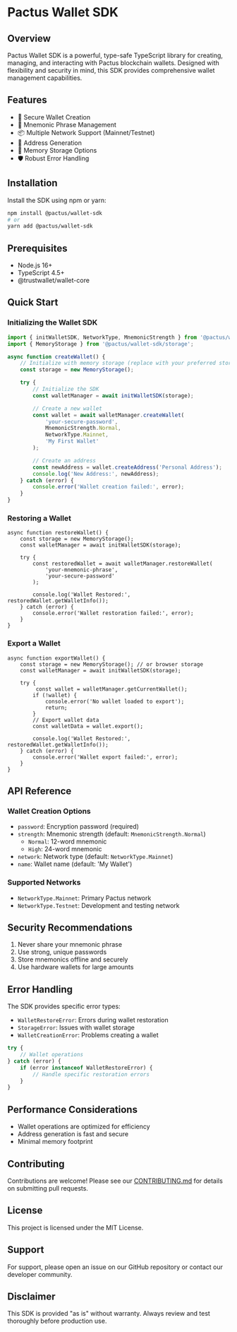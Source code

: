 # Pactus Wallet SDK

## Overview

Pactus Wallet SDK is a powerful, type-safe TypeScript library for creating, managing, and
interacting with Pactus blockchain wallets. Designed with flexibility and security in mind, this SDK
provides comprehensive wallet management capabilities.

## Features

-   🔐 Secure Wallet Creation
-   🔑 Mnemonic Phrase Management
-   📦 Multiple Network Support (Mainnet/Testnet)
-   🔢 Address Generation
-   💾 Memory Storage Options
-   🛡️ Robust Error Handling

## Installation

Install the SDK using npm or yarn:

```bash
npm install @pactus/wallet-sdk
# or
yarn add @pactus/wallet-sdk
```

## Prerequisites

-   Node.js 16+
-   TypeScript 4.5+
-   @trustwallet/wallet-core

## Quick Start

### Initializing the Wallet SDK

```typescript
import { initWalletSDK, NetworkType, MnemonicStrength } from '@pactus/wallet-sdk';
import { MemoryStorage } from '@pactus/wallet-sdk/storage';

async function createWallet() {
    // Initialize with memory storage (replace with your preferred storage)
    const storage = new MemoryStorage();

    try {
        // Initialize the SDK
        const walletManager = await initWalletSDK(storage);

        // Create a new wallet
        const wallet = await walletManager.createWallet(
            'your-secure-password',
            MnemonicStrength.Normal,
            NetworkType.Mainnet,
            'My First Wallet'
        );

        // Create an address
        const newAddress = wallet.createAddress('Personal Address');
        console.log('New Address:', newAddress);
    } catch (error) {
        console.error('Wallet creation failed:', error);
    }
}
```

### Restoring a Wallet

```
async function restoreWallet() {
    const storage = new MemoryStorage();
    const walletManager = await initWalletSDK(storage);

    try {
        const restoredWallet = await walletManager.restoreWallet(
            'your-mnemonic-phrase',
            'your-secure-password'
        );

        console.log('Wallet Restored:', restoredWallet.getWalletInfo());
    } catch (error) {
        console.error('Wallet restoration failed:', error);
    }
}
```

### Export a Wallet

```
async function exportWallet() {
    const storage = new MemoryStorage(); // or browser storage
    const walletManager = await initWalletSDK(storage);

    try {
         const wallet = walletManager.getCurrentWallet();
        if (!wallet) {
            console.error('No wallet loaded to export');
            return;
        }
        // Export wallet data
        const walletData = wallet.export();

        console.log('Wallet Restored:', restoredWallet.getWalletInfo());
    } catch (error) {
        console.error('Wallet export failed:', error);
    }
}
```

## API Reference

### Wallet Creation Options

-   `password`: Encryption password (required)
-   `strength`: Mnemonic strength (default: `MnemonicStrength.Normal`)
    -   `Normal`: 12-word mnemonic
    -   `High`: 24-word mnemonic
-   `network`: Network type (default: `NetworkType.Mainnet`)
-   `name`: Wallet name (default: 'My Wallet')

### Supported Networks

-   `NetworkType.Mainnet`: Primary Pactus network
-   `NetworkType.Testnet`: Development and testing network

## Security Recommendations

1. Never share your mnemonic phrase
2. Use strong, unique passwords
3. Store mnemonics offline and securely
4. Use hardware wallets for large amounts

## Error Handling

The SDK provides specific error types:

-   `WalletRestoreError`: Errors during wallet restoration
-   `StorageError`: Issues with wallet storage
-   `WalletCreationError`: Problems creating a wallet

```typescript
try {
    // Wallet operations
} catch (error) {
    if (error instanceof WalletRestoreError) {
        // Handle specific restoration errors
    }
}
```

## Performance Considerations

-   Wallet operations are optimized for efficiency
-   Address generation is fast and secure
-   Minimal memory footprint

## Contributing

Contributions are welcome! Please see our [CONTRIBUTING.md](CONTRIBUTING.md) for details on
submitting pull requests.

## License

This project is licensed under the MIT License.

## Support

For support, please open an issue on our GitHub repository or contact our developer community.

## Disclaimer

This SDK is provided "as is" without warranty. Always review and test thoroughly before production
use.

```

```
